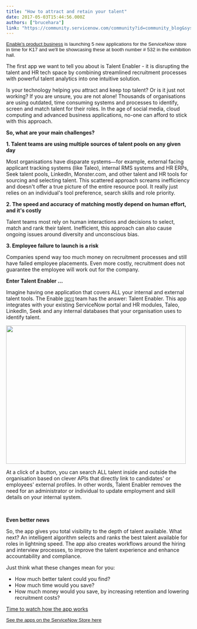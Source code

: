 ```yaml
---
title: "How to attract and retain your talent"
date: 2017-05-03T15:44:56.000Z
authors: ["brucehara"]
link: "https://community.servicenow.com/community?id=community_blog&sys_id=c78d2a69dbd0dbc01dcaf3231f961902"
---
```

<p><span style="font-family: arial, helvetica, sans-serif; font-size: 10pt;"><a title="w.enableps.com.au/products/" href="http://www.enableps.com.au/products/">Enable's product business</a> is launching 5 new applications for the ServiceNow store in time for K17 and we'll be showcasing these at booth number # 532 in the exhibition hall. </span></p><p></p><p>The first app we want to tell you about is Talent Enabler - it is disrupting the talent and HR tech space by combining streamlined recruitment processes with powerful talent analytics into one intuitive solution.</p><p></p><p>Is your technology helping you attract and keep top talent? Or is it just not working? If you are unsure, you are not alone! Thousands of organisations are using outdated, time consuming systems and processes to identify, screen and match talent for their roles. In the age of social media, cloud computing and advanced business applications, no-one can afford to stick with this approach.</p><p></p><p><strong>So, what are your main challenges?</strong></p><p></p><p><strong>1. Talent teams are using multiple sources of talent pools on any given day</strong></p><p>Most organisations have disparate systems<span lang="EN-AU" style="font-family: 'Corbel',sans-serif;">—</span>for example, external facing applicant tracking systems (like Taleo), internal RMS systems and HR ERPs, Seek talent pools, LinkedIn, Monster.com, and other talent and HR tools for sourcing and selecting talent. This scattered approach screams inefficiency and doesn't offer a true picture of the entire resource pool. It really just relies on an individual's tool preference, search skills and role priority. </p><p></p><p><strong>2. The speed and accuracy of matching mostly depend on human effort, and it's costly</strong></p><p>Talent teams most rely on human interactions and decisions to select, match and rank their talent. Inefficient, this approach can also cause ongoing issues around diversity and unconscious bias. </p><p></p><p><strong>3. Employee failure to launch is a risk</strong></p><p>Companies spend way too much money on recruitment processes and still have failed employee placements. Even more costly, recruitment does not guarantee the employee will work out for the company. </p><p></p><p><strong>Enter Talent Enabler … </strong></p><p>Imagine having one application that covers ALL your internal and external talent tools. The Enable <span lang="EN-AU" style="font-size: 8.0pt;"><a title=":/Users/bruce/AppData/Local/Microsoft/Windows/INetCache/Content.Outlook/V55TOEFQ/BLOGS%20-%20Enable%20Talent%20Enabler%20RD20170503.docx#_msocom_1" href="file:///C:/Users/bruce/AppData/Local/Microsoft/Windows/INetCache/Content.Outlook/V55TOEFQ/BLOGS%20-%20Enable%20Talent%20Enabler%20RD20170503.docx#_msocom_1" name="_msoanchor_1">[RD1]</a> </span>team has the answer: Talent Enabler. This app integrates with your existing ServiceNow portal and HR modules, Taleo, LinkedIn, Seek and any internal databases that your organisation uses to identify talent.   </p><p> <img  class="image-1 jive-image" height="377" src="36d6494adb5497049c9ffb651f9619ec.iix" style="width: 490px; height: 376.713px;" width="490"/></p><p></p><p>At a click of a button, you can search ALL talent inside and outside the organisation based on clever APIs that directly link to candidates' or employees' external profiles. In other words, Talent Enabler removes the need for an administrator or individual to update employment and skill details on your internal system. </p><div>   <p><strong>Even better news</strong></p><p>So, the app gives you total visibility to the depth of talent available. What next? An intelligent algorithm selects and ranks the best talent available for roles in lightning speed. The app also creates workflows around the hiring and interview processes, to improve the talent experience and enhance accountability and compliance.</p><p></p><p>Just think what these changes mean for you:</p><ul style="list-style-type: disc;"><li>How much better talent could you find?</li><li>How much time would you save?</li><li>How much money would you save, by increasing retention and lowering recruitment costs?</li></ul></div><p></p><p><a title="oo.gl/WR9Tv7" href="https://goo.gl/WR9Tv7">Time to watch how the app works</a></p><p></p><p><span style="color: #444444; font-family: arial, helvetica, sans-serif; font-size: 10pt;"><a title="tore.servicenow.com/sn_appstore_store.do#!/store/search?q=enableps" href="https://store.servicenow.com/sn_appstore_store.do#!/store/search?q=enableps">See the apps on the ServiceNow Store here</a></span></p>